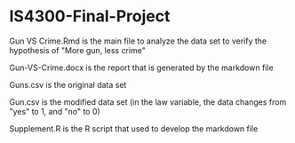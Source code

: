 # IS4300-Final-Project

Gun VS Crime.Rmd is the main file to analyze the data set to verify the hypothesis of "More gun, less crime"

Gun-VS-Crime.docx is the report that is generated by the markdown file

Guns.csv is the original data set

Gun.csv is the modified data set (in the law variable, the data changes from "yes" to 1, and "no" to 0)

Supplement.R is the R script that used to develop the markdown file
